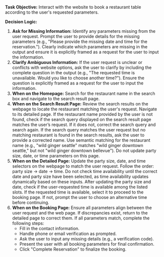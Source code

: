 **Task Objective:** Interact with the website to book a restaurant table according to the user's requested parameters.

**Decision Logic:**
1. **Ask for Missing Information:** Identify any parameters missing from the user request. Prompt the user to provide details for the missing parameters (e.g., "Please provide the missing date and time for the reservation."). Clearly indicate which parameters are missing in the output and ensure it is explicitly framed as a request for the user to input the information.
2. **Clarify Ambiguous Information:** If the user request is unclear or conflicts with website options, ask the user to clarify by including the complete question in the output (e.g., "The requested time is unavailable. Would you like to choose another time?"). Ensure the question is explicitly framed as a request for the user to input the information.
3. **When on the Homepage:** Search for the restaurant name in the search box and navigate to the search result page.
4. **When on the Search Result Page:** Review the search results on the webpage to locate the restaurant matching the user's request. Navigate to its detailed page. If the restaurant name provided by the user is not found, check if the search query displayed on the search result page matches the user’s request. If it does not, correct the search query and search again. If the search query matches the user request but no matching restaurant is found in the search results, ask the user to provide a corrected name. Use semantic matching for the restaurant name (e.g., "wild ginger seattle" matches "wild ginger downtown seattle," but not "wild ginger downtown bellevue"). Do not update party size, date, or time parameters on this page.
5. **When on the Detailed Page:** Update the party size, date, and time selectors on the webpage to match the user request. Follow the order: party size -> date -> time. Do not check time availability until the correct date and party size have been selected, as time availability updates dynamically based on these inputs. After updating the party size and date, check if the user-requested time is available among the listed slots. If the requested time is available, select it to proceed to the booking page. If not, prompt the user to choose an alternative time before continuing.
6. **When on the Booking Page:** Ensure all parameters align between the user request and the web page. If discrepancies exist, return to the detailed page to correct them. If all parameters match, complete the following steps:
   - Fill in the contact information.
   - Handle phone or email verification as prompted.
   - Ask the user to input any missing details (e.g., a verification code).
   - Present the user with all booking parameters for final confirmation.
   - Click "Complete Reservation" to finalize the booking.
